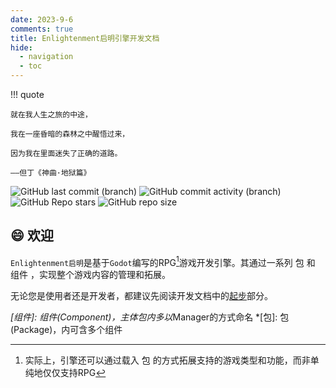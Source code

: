```yaml
---
date: 2023-9-6
comments: true
title: Enlightenment启明引擎开发文档
hide:
  - navigation
  - toc
---
```


!!! quote

    就在我人生之旅的中途，

    我在一座昏暗的森林之中醒悟过来，

    因为我在里面迷失了正确的道路。

    ——但丁《神曲·地狱篇》

![GitHub last commit (branch)](https://img.shields.io/github/last-commit/Nick-wald/Enlightenment/master)
![GitHub commit activity (branch)](https://img.shields.io/github/commit-activity/t/Nick-wald/Enlightenment)
![GitHub Repo stars](https://img.shields.io/github/stars/Nick-wald/Enlightenment)
![GitHub repo size](https://img.shields.io/github/repo-size/Nick-wald/Enlightenment)

## :smile: 欢迎

`Enlightenment启明`是基于`Godot`编写的RPG[^1]游戏开发引擎。其通过一系列 包 和 组件 ，实现整个游戏内容的管理和拓展。

无论您是使用者还是开发者，都建议先阅读开发文档中的[起步](guide)部分。


[^1]: 实际上，引擎还可以通过载入 包 的方式拓展支持的游戏类型和功能，而非单纯地仅仅支持RPG

*[组件]: 组件(Component)，主体包内多以*Manager的方式命名
*[包]: 包(Package)，内可含多个组件